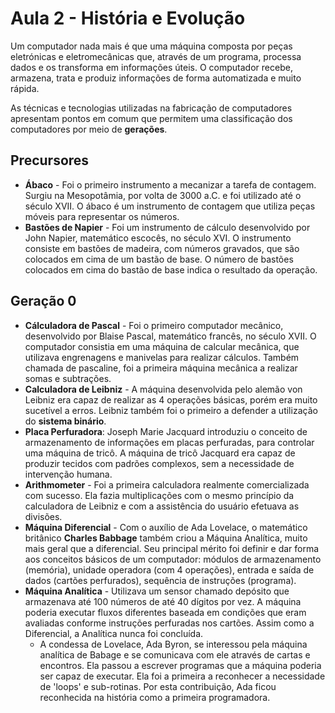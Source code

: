 # Aula 2 - História e Evolução

Um computador nada mais é que uma máquina composta por peças eletrónicas e eletromecânicas que, através de um programa, processa dados e os transforma em informações úteis. O computador recebe, armazena, trata e produiz informações de forma automatizada e muito rápida.

As técnicas e tecnologias utilizadas na fabricação de computadores apresentam pontos em comum que permitem uma classificação dos computadores por meio de **gerações**.

## Precursores

- **Ábaco** - Foi o primeiro instrumento a mecanizar a tarefa de contagem. Surgiu na Mesopotâmia, por volta de 3000 a.C. e foi utilizado até o século XVII. O ábaco é um instrumento de contagem que utiliza peças móveis para representar os números.
- **Bastões de Napier** - Foi um instrumento de cálculo desenvolvido por John Napier, matemático escocês, no século XVI. O instrumento consiste em bastões de madeira, com números gravados, que são colocados em cima de um bastão de base. O número de bastões colocados em cima do bastão de base indica o resultado da operação.

## Geração 0

- **Cálculadora de Pascal** - Foi o primeiro computador mecânico, desenvolvido por Blaise Pascal, matemático francês, no século XVII. O computador consistia em uma máquina de calcular mecânica, que utilizava engrenagens e manivelas para realizar cálculos. Também chamada de pascaline, foi a primeira máquina mecânica a realizar somas e subtrações.
- **Calculadora de Leibniz** - A máquina desenvolvida pelo alemão von Leibniz era capaz de realizar as 4 operações básicas, porém era muito sucetível a erros. Leibniz também foi o primeiro a defender a utilização do **sistema binário**.
- **Placa Perfuradora**: Joseph Marie Jacquard introduziu o conceito de armazenamento de informações em placas perfuradas, para controlar uma máquina de tricô. A máquina de tricô Jacquard era capaz de produzir tecidos com padrões complexos, sem a necessidade de intervenção humana.
- **Arithmometer** - Foi a primeira calculadora realmente comercializada com sucesso. Ela fazia multiplicações com o mesmo princípio da calculadora de Leibniz e com a assistência do usuário efetuava as divisões.
- **Máquina Diferencial** - Com o auxílio de Ada Lovelace, o matemático britânico **Charles Babbage** também criou a Máquina Analítica, muito mais geral que a diferencial. Seu principal mérito foi definir e dar forma aos conceitos básicos de um computador: módulos de armazenamento (memória), unidade operadora (com 4 operações), entrada e saída de dados (cartões perfurados), sequência de instruções (programa).
- **Máquina Analítica** - Utilizava um sensor chamado depósito que armazenava até 100 números de até 40 dígitos por vez. A máquina poderia executar fluxos diferentes baseada em condições que eram avaliadas conforme instruções perfuradas nos cartões. Assim como a Diferencial, a Analítica nunca foi concluída.
  - A condessa de Lovelace, Ada Byron, se interessou pela máquina analítica de Babage e se comunicava com ele através de cartas e encontros. Ela passou a escrever programas que a máquina poderia ser capaz de executar. Ela foi a primeira a reconhecer a necessidade de 'loops' e sub-rotinas. Por esta contribuição, Ada ficou reconhecida na história como a primeira programadora.
